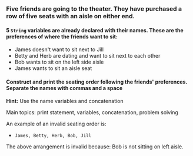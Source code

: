 ### Five friends are going to the theater. They have purchased a row of five seats with an aisle on either end.

#### 5 `String` variables are already declared with their names. These are the preferences of where the friends want to sit:

- James doesn't want to sit next to Jill
- Betty and Herb are dating and want to sit next to each other
- Bob wants to sit on the left side aisle
- James wants to sit an aisle seat

#### Construct and print the seating order following the friends' preferences. Separate the names with commas and a space

**Hint:** Use the name variables and concatenation 

Main topics: print statement, variables, concatenation, problem solving

An example of an invalid seating order is:

- `James, Betty, Herb, Bob, Jill`

The above arrangement is invalid because: Bob is not sitting on left aisle.
